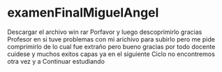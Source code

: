 # examenFinalMiguelAngel
Descargar el archivo win rar Porfavor y luego descoprimirlo gracias Profesor en si tuve problemas con mi arichivo para subirlo pero me pide comprimirlo de lo cual fue extraño pero bueno gracias por todo docente cuidese y muchos exitos capas ya en el siguiente Ciclo no encontremos otra vez y a Continuar estudiando
